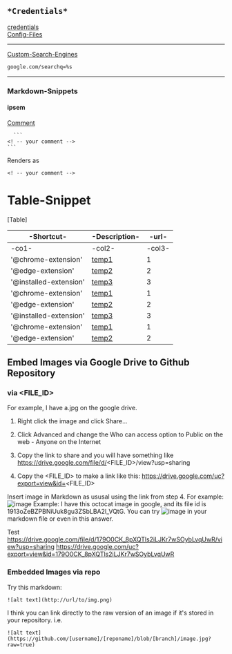 ## `*Credentials*`  
[credentials](#credentials.csv)  
[Config-Files](#config-files.json)  
___  
[Custom-Search-Engines](#custom-search-engines.csv)  

```html
google.com/searchq=%s
```
___  
### Markdown-Snippets  
#### ipsem  
[Comment](#comment)  

      ```
    <! -- your comment -->    
    ```
Renders as 

 ```
 <! -- your comment -->  
 ```
# Table-Snippet

[Table]

|-Shortcut-|-Description-|-url-|
|------|------|------|  
|-co1-|-col2-|-col3-|
|'@chrome-extension'|[temp1](1)|1|
|'@edge-extension'|[temp2](2)|2|
|'@installed-extension'|[temp3](3)|3|
|'@chrome-extension'|[temp1](1)|1|
|'@edge-extension'|[temp2](2)|2|
|'@installed-extension'|[temp3](3)|3|
|'@chrome-extension'|[temp1](1)|1|
|'@edge-extension'|[temp2](2)|2|

## Embed Images via Google Drive to Github Repository

### via <FILE_ID>  

For example, I have a.jpg on the google drive.

1. Right click the image and click Share...

2. Click Advanced and change the Who can access option to Public on the web - Anyone on the Internet

3. Copy the link to share and you will have something like
https://drive.google.com/file/d/<FILE_ID>/view?usp=sharing

4. Copy the <FILE_ID> to make a link like this:
https://drive.google.com/uc?export=view&id=<FILE_ID>

Insert image in Markdown as ususal using the link from step 4.
For example: ![image](https://drive.google.com/uc?export=view&id=<FILE_ID>)
Example: I have this octocat image in google, and its file id is 1913oZeBZPBNiUuk8gu3ZSbLBA2l_VQtG. You can try ![image](https://drive.google.com/uc?export=view&id=1913oZeBZPBNiUuk8gu3ZSbLBA2l_VQtG) in your markdown file or even in this answer.

Test
https://drive.google.com/file/d/179O0CK_8pXQTls2iLJKr7wSOybLvqUwR/view?usp=sharing
https://drive.google.com/uc?export=view&id=179O0CK_8pXQTls2iLJKr7wSOybLvqUwR  

###  Embedded Images via repo

Try this markdown:

    ![alt text](http://url/to/img.png)

I think you can link directly to the raw version of an image if it's stored in your repository. i.e.

    ![alt text](https://github.com/[username]/[reponame]/blob/[branch]/image.jpg?raw=true)
